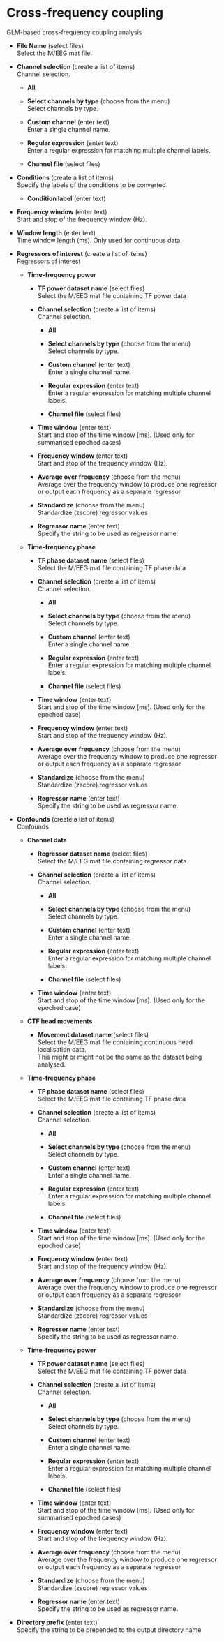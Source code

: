# Cross-frequency coupling  
GLM-based cross-frequency coupling analysis   

* **File Name** (select files)  
Select the M/EEG mat file.   

* **Channel selection** (create a list of items)  
Channel selection.   

    * **All**   


    * **Select channels by type** (choose from the menu)  
    Select channels by type.   

    * **Custom channel** (enter text)  
    Enter a single channel name.   

    * **Regular expression** (enter text)  
    Enter a regular expression for matching multiple channel labels.   

    * **Channel file** (select files)  


* **Conditions** (create a list of items)  
Specify the labels of the conditions to be converted.   

    * **Condition label** (enter text)  


* **Frequency window** (enter text)  
Start and stop of the frequency window (Hz).   

* **Window length** (enter text)  
Time window length (ms). Only used for continuous data.   

* **Regressors of interest** (create a list of items)  
Regressors of interest   

    * **Time-frequency power**   


        * **TF power dataset name** (select files)  
        Select the M/EEG mat file containing TF power data   

        * **Channel selection** (create a list of items)  
        Channel selection.   

            * **All**   


            * **Select channels by type** (choose from the menu)  
            Select channels by type.   

            * **Custom channel** (enter text)  
            Enter a single channel name.   

            * **Regular expression** (enter text)  
            Enter a regular expression for matching multiple channel labels.   

            * **Channel file** (select files)  


        * **Time window** (enter text)  
        Start and stop of the time window [ms]. (Used only for summarised epoched cases)   

        * **Frequency window** (enter text)  
        Start and stop of the frequency window (Hz).   

        * **Average over frequency** (choose from the menu)  
        Average over the frequency window to produce one regressor   
        or output each frequency as a separate regressor   

        * **Standardize** (choose from the menu)  
        Standardize (zscore) regressor values   

        * **Regressor name** (enter text)  
        Specify the string to be used as regressor name.   

    * **Time-frequency phase**   


        * **TF phase dataset name** (select files)  
        Select the M/EEG mat file containing TF phase data   

        * **Channel selection** (create a list of items)  
        Channel selection.   

            * **All**   


            * **Select channels by type** (choose from the menu)  
            Select channels by type.   

            * **Custom channel** (enter text)  
            Enter a single channel name.   

            * **Regular expression** (enter text)  
            Enter a regular expression for matching multiple channel labels.   

            * **Channel file** (select files)  


        * **Time window** (enter text)  
        Start and stop of the time window [ms]. (Used only for the epoched case)   

        * **Frequency window** (enter text)  
        Start and stop of the frequency window (Hz).   

        * **Average over frequency** (choose from the menu)  
        Average over the frequency window to produce one regressor   
        or output each frequency as a separate regressor   

        * **Standardize** (choose from the menu)  
        Standardize (zscore) regressor values   

        * **Regressor name** (enter text)  
        Specify the string to be used as regressor name.   

* **Confounds** (create a list of items)  
Confounds   

    * **Channel data**   


        * **Regressor dataset name** (select files)  
        Select the M/EEG mat file containing regressor data   

        * **Channel selection** (create a list of items)  
        Channel selection.   

            * **All**   


            * **Select channels by type** (choose from the menu)  
            Select channels by type.   

            * **Custom channel** (enter text)  
            Enter a single channel name.   

            * **Regular expression** (enter text)  
            Enter a regular expression for matching multiple channel labels.   

            * **Channel file** (select files)  


        * **Time window** (enter text)  
        Start and stop of the time window [ms]. (Used only for the epoched case)   

    * **CTF head movements**   


        * **Movement dataset name** (select files)  
        Select the M/EEG mat file containing continuous head localisation data.   
        This might or might not be the same as the dataset being analysed.   

    * **Time-frequency phase**   


        * **TF phase dataset name** (select files)  
        Select the M/EEG mat file containing TF phase data   

        * **Channel selection** (create a list of items)  
        Channel selection.   

            * **All**   


            * **Select channels by type** (choose from the menu)  
            Select channels by type.   

            * **Custom channel** (enter text)  
            Enter a single channel name.   

            * **Regular expression** (enter text)  
            Enter a regular expression for matching multiple channel labels.   

            * **Channel file** (select files)  


        * **Time window** (enter text)  
        Start and stop of the time window [ms]. (Used only for the epoched case)   

        * **Frequency window** (enter text)  
        Start and stop of the frequency window (Hz).   

        * **Average over frequency** (choose from the menu)  
        Average over the frequency window to produce one regressor   
        or output each frequency as a separate regressor   

        * **Standardize** (choose from the menu)  
        Standardize (zscore) regressor values   

        * **Regressor name** (enter text)  
        Specify the string to be used as regressor name.   

    * **Time-frequency power**   


        * **TF power dataset name** (select files)  
        Select the M/EEG mat file containing TF power data   

        * **Channel selection** (create a list of items)  
        Channel selection.   

            * **All**   


            * **Select channels by type** (choose from the menu)  
            Select channels by type.   

            * **Custom channel** (enter text)  
            Enter a single channel name.   

            * **Regular expression** (enter text)  
            Enter a regular expression for matching multiple channel labels.   

            * **Channel file** (select files)  


        * **Time window** (enter text)  
        Start and stop of the time window [ms]. (Used only for summarised epoched cases)   

        * **Frequency window** (enter text)  
        Start and stop of the frequency window (Hz).   

        * **Average over frequency** (choose from the menu)  
        Average over the frequency window to produce one regressor   
        or output each frequency as a separate regressor   

        * **Standardize** (choose from the menu)  
        Standardize (zscore) regressor values   

        * **Regressor name** (enter text)  
        Specify the string to be used as regressor name.   

* **Directory prefix** (enter text)  
Specify the string to be prepended to the output directory name   
